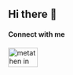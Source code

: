 ## Hi there 👋

<!--
**metathen/metathen** is a ✨ _special_ ✨ repository because its `README.md` (this file) appears on your GitHub profile.

Here are some ideas to get you started:

- 🔭 I’m currently working on ...
- 🌱 I’m currently learning ...
- 👯 I’m looking to collaborate on ...
- 🤔 I’m looking for help with ...
- 💬 Ask me about ...
- 📫 How to reach me: ...
- 😄 Pronouns: ...
- ⚡ Fun fact: ...
-->

<h4>Connect with me</h4>
<a href="https://web.telegram.org/k/#@metathen"><img src="https://it-news.online/wp-content/uploads/2023/05/Telegram-1536x886.png" width="60" height="40" alt="metathen in telegram"/></a>